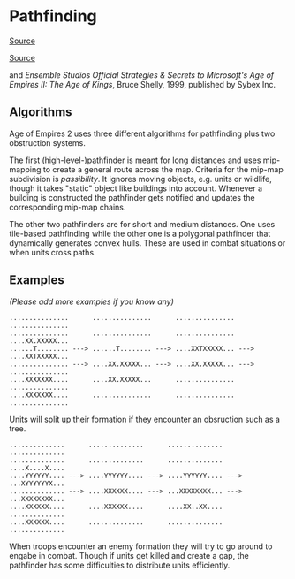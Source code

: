 # Pathfinding

[Source](http://www.gamasutra.com/view/feature/131844/postmortem_ensemble_studios_age_.php?page=2)

[Source](https://web.archive.org/web/20081221121604/http://www.gamasutra.com/features/gdcarchive/2000/pottinger.doc)

and *Ensemble Studios Official Strategies & Secrets to Microsoft's Age of Empires II: The Age of Kings*, Bruce Shelly, 1999, published by Sybex Inc.

## Algorithms

Age of Empires 2 uses three different algorithms for pathfinding plus two obstruction systems.

The first (high-level-)pathfinder is meant for long distances and uses mip-mapping to create a general route across the map. Criteria for the mip-map subdivision is *passibility*. It ignores moving objects, e.g. units or wildlife, though it takes "static" object like buildings into account. Whenever a building is constructed the pathfinder gets notified and updates the corresponding mip-map chains.

The other two pathfinders are for short and medium distances. One uses tile-based pathfinding while the other one is a polygonal pathfinder that dynamically generates convex hulls. These are used in combat situations or when units cross paths.

## Examples

*(Please add more examples if you know any)*

```
...............      ...............      ...............      ...............
...............      ...............      ...............      ....XX.XXXXX...
......T........ ---> ......T........ ---> ....XXTXXXXX... ---> ....XXTXXXXX...
............... ---> ....XX.XXXXX... ---> ....XX.XXXXX... ---> ...............
....XXXXXXX....      ....XX.XXXXX...      ...............      ...............
....XXXXXXX....      ...............      ...............      ...............
```
Units will split up their formation if they encounter an obsruction such as a tree.

```
..............      ..............      ..............      ..............
..............      ..............      ..............      ....X....X....
....YYYYYY.... ---> ....YYYYYY.... ---> ....YYYYYY.... ---> ...XYYYYYYX...
.............. ---> ....XXXXXX.... ---> ...XXXXXXXX... ---> ...XXXXXXXX...
....XXXXXX....      ....XXXXXX....      ....XX..XX....      ..............
....XXXXXX....      ..............      ..............      ..............
```
When troops encounter an enemy formation they will try to go around to engabe in combat. Though if units get killed and create a gap, the pathfinder has some difficulties to distribute units efficiently.
